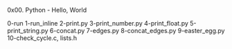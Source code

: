 0x00. Python - Hello, World

0-run
1-run_inline
2-print.py
3-print_number.py
4-print_float.py
5-print_string.py
6-concat.py
7-edges.py
8-concat_edges.py
9-easter_egg.py
10-check_cycle.c, lists.h
